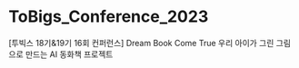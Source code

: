# ToBigs_Conference_2023
[투빅스 18기&amp;19기 16회 컨퍼런스] Dream Book Come True
우리 아이가 그린 그림으로 만드는 AI 동화책 프로젝트

